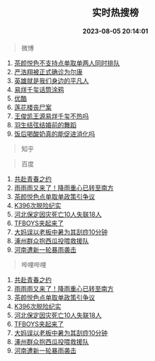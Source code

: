 <div align="center"><h2>实时热搜榜</h2><h4>2023-08-05 20:14:01</h4></div>

> 微博  

1. [茶颜悦色不支持点单取单两人同时排队](https://s.weibo.com/weibo?q=%23%E8%8C%B6%E9%A2%9C%E6%82%A6%E8%89%B2%E4%B8%8D%E6%94%AF%E6%8C%81%E7%82%B9%E5%8D%95%E5%8F%96%E5%8D%95%E4%B8%A4%E4%BA%BA%E5%90%8C%E6%97%B6%E6%8E%92%E9%98%9F%23&t=31&band_rank=1&Refer=top)<br />
2. [严浩翔被正式确诊为尔康](https://s.weibo.com/weibo?q=%23%E4%B8%A5%E6%B5%A9%E7%BF%94%E8%A2%AB%E6%AD%A3%E5%BC%8F%E7%A1%AE%E8%AF%8A%E4%B8%BA%E5%B0%94%E5%BA%B7%23&t=31&band_rank=2&Refer=top)<br />
3. [英雄就是我们身边的平凡人](https://s.weibo.com/weibo?q=%23%E8%8B%B1%E9%9B%84%E5%B0%B1%E6%98%AF%E6%88%91%E4%BB%AC%E8%BA%AB%E8%BE%B9%E7%9A%84%E5%B9%B3%E5%87%A1%E4%BA%BA%23&t=31&band_rank=3&Refer=top)<br />
4. [易烊千玺话筒涂鸦](https://s.weibo.com/weibo?q=%23%E6%98%93%E7%83%8A%E5%8D%83%E7%8E%BA%E8%AF%9D%E7%AD%92%E6%B6%82%E9%B8%A6%23&t=31&band_rank=4&Refer=top)<br />
5. [优酷](https://s.weibo.com/weibo?q=%E4%BC%98%E9%85%B7&t=31&band_rank=5&Refer=top)<br />
6. [莲花楼丧尸案](https://s.weibo.com/weibo?q=%23%E8%8E%B2%E8%8A%B1%E6%A5%BC%E4%B8%A7%E5%B0%B8%E6%A1%88%23&t=31&band_rank=6&Refer=top)<br />
7. [王俊凯王源易烊千玺不热吗](https://s.weibo.com/weibo?q=%23%E7%8E%8B%E4%BF%8A%E5%87%AF%E7%8E%8B%E6%BA%90%E6%98%93%E7%83%8A%E5%8D%83%E7%8E%BA%E4%B8%8D%E7%83%AD%E5%90%97%23&t=31&band_rank=7&Refer=top)<br />
8. [羽生结弦结婚前的舞蹈](https://s.weibo.com/weibo?q=%E7%BE%BD%E7%94%9F%E7%BB%93%E5%BC%A6%E7%BB%93%E5%A9%9A%E5%89%8D%E7%9A%84%E8%88%9E%E8%B9%88&t=31&band_rank=8&Refer=top)<br />
9. [饭后喝酸奶真的能促进消化吗](https://s.weibo.com/weibo?q=%23%E9%A5%AD%E5%90%8E%E5%96%9D%E9%85%B8%E5%A5%B6%E7%9C%9F%E7%9A%84%E8%83%BD%E4%BF%83%E8%BF%9B%E6%B6%88%E5%8C%96%E5%90%97%23&t=31&band_rank=9&Refer=top)<br />

> 知乎  


> 百度  

1. [共赴青春之约](https://www.baidu.com/s?wd=%E5%85%B1%E8%B5%B4%E9%9D%92%E6%98%A5%E4%B9%8B%E7%BA%A6&sa=fyb_news&rsv_dl=fyb_news)<br />
2. [雨雨雨又来了！降雨重心已转至南方](https://www.baidu.com/s?wd=%E9%9B%A8%E9%9B%A8%E9%9B%A8%E5%8F%88%E6%9D%A5%E4%BA%86%EF%BC%81%E9%99%8D%E9%9B%A8%E9%87%8D%E5%BF%83%E5%B7%B2%E8%BD%AC%E8%87%B3%E5%8D%97%E6%96%B9&sa=fyb_news&rsv_dl=fyb_news)<br />
3. [茶颜悦色点单取单政策引争议](https://www.baidu.com/s?wd=%E8%8C%B6%E9%A2%9C%E6%82%A6%E8%89%B2%E7%82%B9%E5%8D%95%E5%8F%96%E5%8D%95%E6%94%BF%E7%AD%96%E5%BC%95%E4%BA%89%E8%AE%AE&sa=fyb_news&rsv_dl=fyb_news)<br />
4. [K396次脱险纪实](https://www.baidu.com/s?wd=K396%E6%AC%A1%E8%84%B1%E9%99%A9%E7%BA%AA%E5%AE%9E&sa=fyb_news&rsv_dl=fyb_news)<br />
5. [河北保定因灾死亡10人失联18人](https://www.baidu.com/s?wd=%E6%B2%B3%E5%8C%97%E4%BF%9D%E5%AE%9A%E5%9B%A0%E7%81%BE%E6%AD%BB%E4%BA%A110%E4%BA%BA%E5%A4%B1%E8%81%9418%E4%BA%BA&sa=fyb_news&rsv_dl=fyb_news)<br />
6. [TFBOYS夹起来了](https://www.baidu.com/s?wd=TFBOYS%E5%A4%B9%E8%B5%B7%E6%9D%A5%E4%BA%86&sa=fyb_news&rsv_dl=fyb_news)<br />
7. [大妈误以老板中暑为其刮痧10分钟](https://www.baidu.com/s?wd=%E5%A4%A7%E5%A6%88%E8%AF%AF%E4%BB%A5%E8%80%81%E6%9D%BF%E4%B8%AD%E6%9A%91%E4%B8%BA%E5%85%B6%E5%88%AE%E7%97%A710%E5%88%86%E9%92%9F&sa=fyb_news&rsv_dl=fyb_news)<br />
8. [涿州群众抱西瓜投喂救援队](https://www.baidu.com/s?wd=%E6%B6%BF%E5%B7%9E%E7%BE%A4%E4%BC%97%E6%8A%B1%E8%A5%BF%E7%93%9C%E6%8A%95%E5%96%82%E6%95%91%E6%8F%B4%E9%98%9F&sa=fyb_news&rsv_dl=fyb_news)<br />
9. [河南遭新一轮暴雨袭击](https://www.baidu.com/s?wd=%E6%B2%B3%E5%8D%97%E9%81%AD%E6%96%B0%E4%B8%80%E8%BD%AE%E6%9A%B4%E9%9B%A8%E8%A2%AD%E5%87%BB&sa=fyb_news&rsv_dl=fyb_news)<br />

> 哔哩哔哩  

1. [共赴青春之约](https://www.baidu.com/s?wd=%E5%85%B1%E8%B5%B4%E9%9D%92%E6%98%A5%E4%B9%8B%E7%BA%A6&sa=fyb_news&rsv_dl=fyb_news)<br />
2. [雨雨雨又来了！降雨重心已转至南方](https://www.baidu.com/s?wd=%E9%9B%A8%E9%9B%A8%E9%9B%A8%E5%8F%88%E6%9D%A5%E4%BA%86%EF%BC%81%E9%99%8D%E9%9B%A8%E9%87%8D%E5%BF%83%E5%B7%B2%E8%BD%AC%E8%87%B3%E5%8D%97%E6%96%B9&sa=fyb_news&rsv_dl=fyb_news)<br />
3. [茶颜悦色点单取单政策引争议](https://www.baidu.com/s?wd=%E8%8C%B6%E9%A2%9C%E6%82%A6%E8%89%B2%E7%82%B9%E5%8D%95%E5%8F%96%E5%8D%95%E6%94%BF%E7%AD%96%E5%BC%95%E4%BA%89%E8%AE%AE&sa=fyb_news&rsv_dl=fyb_news)<br />
4. [K396次脱险纪实](https://www.baidu.com/s?wd=K396%E6%AC%A1%E8%84%B1%E9%99%A9%E7%BA%AA%E5%AE%9E&sa=fyb_news&rsv_dl=fyb_news)<br />
5. [河北保定因灾死亡10人失联18人](https://www.baidu.com/s?wd=%E6%B2%B3%E5%8C%97%E4%BF%9D%E5%AE%9A%E5%9B%A0%E7%81%BE%E6%AD%BB%E4%BA%A110%E4%BA%BA%E5%A4%B1%E8%81%9418%E4%BA%BA&sa=fyb_news&rsv_dl=fyb_news)<br />
6. [TFBOYS夹起来了](https://www.baidu.com/s?wd=TFBOYS%E5%A4%B9%E8%B5%B7%E6%9D%A5%E4%BA%86&sa=fyb_news&rsv_dl=fyb_news)<br />
7. [大妈误以老板中暑为其刮痧10分钟](https://www.baidu.com/s?wd=%E5%A4%A7%E5%A6%88%E8%AF%AF%E4%BB%A5%E8%80%81%E6%9D%BF%E4%B8%AD%E6%9A%91%E4%B8%BA%E5%85%B6%E5%88%AE%E7%97%A710%E5%88%86%E9%92%9F&sa=fyb_news&rsv_dl=fyb_news)<br />
8. [涿州群众抱西瓜投喂救援队](https://www.baidu.com/s?wd=%E6%B6%BF%E5%B7%9E%E7%BE%A4%E4%BC%97%E6%8A%B1%E8%A5%BF%E7%93%9C%E6%8A%95%E5%96%82%E6%95%91%E6%8F%B4%E9%98%9F&sa=fyb_news&rsv_dl=fyb_news)<br />
9. [河南遭新一轮暴雨袭击](https://www.baidu.com/s?wd=%E6%B2%B3%E5%8D%97%E9%81%AD%E6%96%B0%E4%B8%80%E8%BD%AE%E6%9A%B4%E9%9B%A8%E8%A2%AD%E5%87%BB&sa=fyb_news&rsv_dl=fyb_news)<br />
